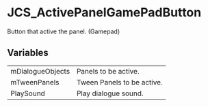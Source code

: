 # JCS_ActivePanelGamePadButton

Button that active the panel. (Gamepad)

## Variables

<table>
<tr>
<td>mDialogueObjects</td>
<td>Panels to be active.</td>
</tr>

<tr>
<td>mTweenPanels</td>
<td>Tween Panels to be active.</td>
</tr>

<tr>
<td>PlaySound</td>
<td>Play dialogue sound.</td>
</tr>
</table>
